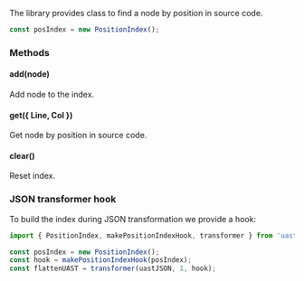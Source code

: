 The library provides class to find a node by position in source code.

```js static
const posIndex = new PositionIndex();
```

### Methods

#### add(node)

Add node to the index.

#### get({ Line, Col })

Get node by position in source code.

#### clear()

Reset index.

### JSON transformer hook

To build the index during JSON transformation we provide a hook:

```js static
import { PositionIndex, makePositionIndexHook, transformer } from 'uast-viewer';

const posIndex = new PositionIndex();
const hook = makePositionIndexHook(posIndex);
const flattenUAST = transformer(uastJSON, 1, hook);
```
